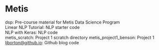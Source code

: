 # Metis
dsp: Pre-course material for Metis Data Science Program      
Linear NLP Tutorial: NLP starter code         
NLP with Keras: NLP code    
metis_scratch: Project 1 scratch directory
metis_project1_benson: Project 1    
ljborton@github.io: Github blog code      
